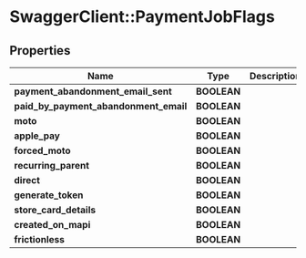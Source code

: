 # SwaggerClient::PaymentJobFlags

## Properties
Name | Type | Description | Notes
------------ | ------------- | ------------- | -------------
**payment_abandonment_email_sent** | **BOOLEAN** |  | [optional] 
**paid_by_payment_abandonment_email** | **BOOLEAN** |  | [optional] 
**moto** | **BOOLEAN** |  | [optional] 
**apple_pay** | **BOOLEAN** |  | [optional] 
**forced_moto** | **BOOLEAN** |  | [optional] 
**recurring_parent** | **BOOLEAN** |  | [optional] 
**direct** | **BOOLEAN** |  | [optional] 
**generate_token** | **BOOLEAN** |  | [optional] 
**store_card_details** | **BOOLEAN** |  | [optional] 
**created_on_mapi** | **BOOLEAN** |  | [optional] 
**frictionless** | **BOOLEAN** |  | [optional] 

